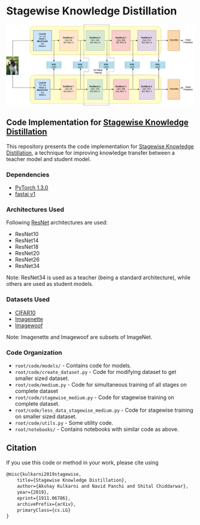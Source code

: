 # Stagewise Knowledge Distillation

![Stagewise Training Procedure](/figures/network_arch.png)

## Code Implementation for [Stagewise Knowledge Distillation](https://arxiv.org/abs/1911.06786)
This repository presents the code implementation for [Stagewise Knowledge Distillation](https://arxiv.org/abs/1911.06786), a technique for improving knowledge transfer between a teacher model and student model.

### Dependencies
- [PyTorch 1.3.0](https://pytorch.org/)
- [fastai v1](https://github.com/fastai/fastai/blob/master/README.md#installation)

### Architectures Used
Following [ResNet](https://arxiv.org/abs/1512.03385) architectures are used:
- ResNet10
- ResNet14
- ResNet18
- ResNet20
- ResNet26
- ResNet34

Note: ResNet34 is used as a teacher (being a standard architecture), while others are used as student models.

### Datasets Used
- [CIFAR10](https://www.cs.toronto.edu/~kriz/cifar.html)
- [Imagenette](https://github.com/fastai/imagenette)
- [Imagewoof](https://github.com/fastai/imagenette)

Note: Imagenette and Imagewoof are subsets of ImageNet.

### Code Organization 
- `root/code/models/` - Contains code for models.
- `root/code/create_dataset.py` - Code for modifying dataset to get smaller sized dataset.
- `root/code/medium.py` - Code for simultaneous training of all stages on complete dataset
- `root/code/stagewise_medium.py` - Code for stagewise training on complete dataset.
- `root/code/less_data_stagewise_medium.py` - Code for stagewise training on smaller sized dataset.
- `root/code/utils.py` - Some utility code.
- `root/notebooks/` - Contains notebooks with similar code as above.

## Citation
If you use this code or method in your work, please cite using
```
@misc{kulkarni2019stagewise,
    title={Stagewise Knowledge Distillation},
    author={Akshay Kulkarni and Navid Panchi and Shital Chiddarwar},
    year={2019},
    eprint={1911.06786},
    archivePrefix={arXiv},
    primaryClass={cs.LG}
}
```
